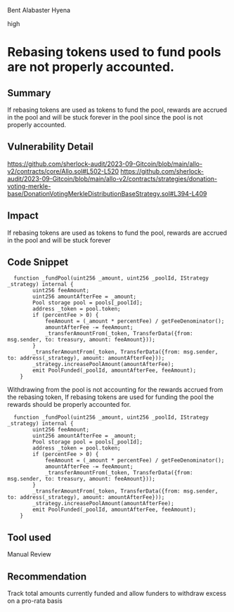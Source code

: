 Bent Alabaster Hyena

high

# Rebasing tokens used to fund pools are not properly accounted.
## Summary
If rebasing tokens are used as tokens to fund the pool, rewards are accrued in the pool and will be stuck forever in the pool since the pool is not properly accounted.
## Vulnerability Detail
https://github.com/sherlock-audit/2023-09-Gitcoin/blob/main/allo-v2/contracts/core/Allo.sol#L502-L520
https://github.com/sherlock-audit/2023-09-Gitcoin/blob/main/allo-v2/contracts/strategies/donation-voting-merkle-base/DonationVotingMerkleDistributionBaseStrategy.sol#L394-L409
## Impact
If rebasing tokens are used as tokens to fund the pool, rewards are accrued in the pool and will be stuck forever
## Code Snippet
```solidity
  function _fundPool(uint256 _amount, uint256 _poolId, IStrategy _strategy) internal {
        uint256 feeAmount;
        uint256 amountAfterFee = _amount;
        Pool storage pool = pools[_poolId];
        address _token = pool.token;
        if (percentFee > 0) {
            feeAmount = (_amount * percentFee) / getFeeDenominator();
            amountAfterFee -= feeAmount;
            _transferAmountFrom(_token, TransferData({from: msg.sender, to: treasury, amount: feeAmount}));
        }
        _transferAmountFrom(_token, TransferData({from: msg.sender, to: address(_strategy), amount: amountAfterFee}));
        _strategy.increasePoolAmount(amountAfterFee);
        emit PoolFunded(_poolId, amountAfterFee, feeAmount);
    }
```

Withdrawing from the pool is not accounting for the rewards accrued from the rebasing token, If rebasing tokens are used for funding the pool the rewards should be properly accounted for.

```solidity
  function _fundPool(uint256 _amount, uint256 _poolId, IStrategy _strategy) internal {
        uint256 feeAmount;
        uint256 amountAfterFee = _amount;
        Pool storage pool = pools[_poolId];
        address _token = pool.token;
        if (percentFee > 0) {
            feeAmount = (_amount * percentFee) / getFeeDenominator();
            amountAfterFee -= feeAmount;
            _transferAmountFrom(_token, TransferData({from: msg.sender, to: treasury, amount: feeAmount}));
        }
        _transferAmountFrom(_token, TransferData({from: msg.sender, to: address(_strategy), amount: amountAfterFee}));
        _strategy.increasePoolAmount(amountAfterFee);
        emit PoolFunded(_poolId, amountAfterFee, feeAmount);
    }
```
## Tool used

Manual Review

## Recommendation
Track total amounts currently funded and allow funders to withdraw excess on a pro-rata basis
